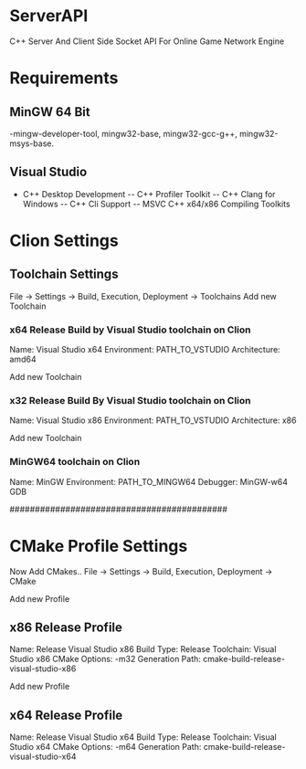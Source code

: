 # ServerAPI
C++ Server And Client Side Socket API For Online Game Network Engine

# Requirements

## MinGW 64 Bit
-mingw-developer-tool, mingw32-base, mingw32-gcc-g++, mingw32-msys-base. 

## Visual Studio
- C++ Desktop Development
-- C++ Profiler Toolkit
-- C++ Clang for Windows
-- C++ Cli Support
-- MSVC C++ x64/x86 Compiling Toolkits


# Clion Settings

## Toolchain Settings

File -> Settings -> Build, Execution, Deployment -> Toolchains
Add new Toolchain
### x64 Release Build by Visual Studio toolchain on Clion
Name: Visual Studio x64
Environment: PATH_TO_VSTUDIO
Architecture: amd64

Add new Toolchain
### x32 Release Build By Visual Studio toolchain on Clion
Name: Visual Studio x86
Environment: PATH_TO_VSTUDIO
Architecture: x86

Add new Toolchain
### MinGW64 toolchain on Clion
Name: MinGW
Environment: PATH_TO_MINGW64
Debugger: MinGW-w64 GDB

###########################################

# CMake Profile Settings
Now Add CMakes..
File -> Settings -> Build, Execution, Deployment -> CMake

Add new Profile
## x86 Release Profile
Name: Release Visual Studio x86
Build Type: Release
Toolchain: Visual Studio x86
CMake Options: -m32
Generation Path: cmake-build-release-visual-studio-x86


Add new Profile
## x64 Release Profile
Name: Release Visual Studio x64
Build Type: Release
Toolchain: Visual Studio x64
CMake Options: -m64
Generation Path: cmake-build-release-visual-studio-x64



